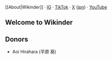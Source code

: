 [[About|Wikinder]] · [IG](https://www.instagram.com/wikindergarten/) · [TikTok](https://www.tiktok.com/@wikinder) · [X](https://x.com/wikinder) ([jpn](https://x.com/wikinderjp)) · [YouTube](https://www.youtube.com/@wikinder)

## Welcome to Wikinder

## Donors

* Aoi Hirahara (平原 葵)
